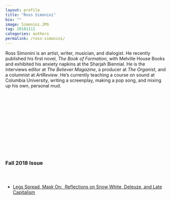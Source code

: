 ```yaml
---
layout: profile
title: "Ross Simonini"
bio: ""
image: Simonini.JPG
tag: 20181111
categories: authors
permalink: /ross-simonini/
---
```


Ross Simonini is an artist, writer, musician, and dialogist. He recently published his first novel, _The Book of Formation_, with Melville House Books and exhibited his anxiety napkins at the Sharjah Biennial. He is the interviews editor at _The Believer Magazine_, a producer at _The Organist_, and a columnist at _ArtReview_. He’s currently teaching a course on sound at Columbia University, writing a screenplay, making a pop song, and mixing up his own, personal mud.

<h3 style="padding: 5vh 0 1vh 0;">Fall 2018 Issue</h3>
<ul class="collection-list">
  <li><a href="{{site.baseurl}}/Interview-with-Paul-McCarthy/">Legs Spread, Mask On:  Reflections on Snow White, Deleuze, and Late Capitalism</a></li>
</ul>
